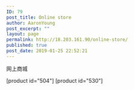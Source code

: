 ```yaml
---
ID: 79
post_title: Online store
author: AaronYoung
post_excerpt: ""
layout: page
permalink: http://18.203.161.90/online-store/
published: true
post_date: 2019-01-25 22:52:21
---
```

<div id="pl-79"  class="panel-layout" ><div id="pg-79-0"  class="panel-grid panel-no-style"  data-style="{&quot;background_image_attachment&quot;:false,&quot;background_display&quot;:&quot;tile&quot;,&quot;cell_alignment&quot;:&quot;flex-start&quot;}"  data-ratio="1"  data-ratio-direction="right" ><div id="pgc-79-0-0"  class="panel-grid-cell"  data-weight="1" ><div id="panel-79-0-0-0" class="so-panel widget widget_sow-editor panel-first-child panel-last-child" data-index="0" data-style="{&quot;background_image_attachment&quot;:false,&quot;background_display&quot;:&quot;tile&quot;,&quot;animation_once&quot;:&quot;&quot;}" ><div class="so-widget-sow-editor so-widget-sow-editor-base">
<div class="siteorigin-widget-tinymce textwidget">
	网上商城

[product id="504"]
[product id="530"]
</div>
</div></div></div></div></div>